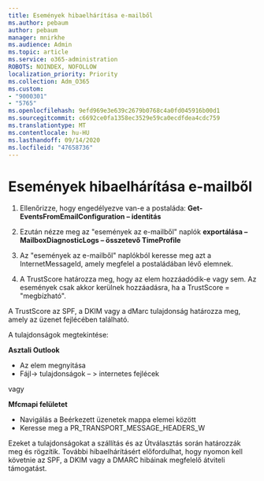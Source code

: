 ```yaml
---
title: Események hibaelhárítása e-mailből
ms.author: pebaum
author: pebaum
manager: mnirkhe
ms.audience: Admin
ms.topic: article
ms.service: o365-administration
ROBOTS: NOINDEX, NOFOLLOW
localization_priority: Priority
ms.collection: Adm_O365
ms.custom:
- "9000301"
- "5765"
ms.openlocfilehash: 9efd969e3e639c2679b0768c4a0fd045916b00d1
ms.sourcegitcommit: c6692ce0fa1358ec3529e59ca0ecdfdea4cdc759
ms.translationtype: MT
ms.contentlocale: hu-HU
ms.lasthandoff: 09/14/2020
ms.locfileid: "47658736"
---
```

# <a name="troubleshooting-events-from-email"></a>Események hibaelhárítása e-mailből

1. Ellenőrizze, hogy engedélyezve van-e a postaláda: **Get-EventsFromEmailConfiguration – <mailbox> identitás**

2. Ezután nézze meg az "események az e-mailből" naplók **exportálása – MailboxDiagnosticLogs <mailbox> – összetevő TimeProfile**

3. Az "események az e-mailből" naplókból keresse meg azt a InternetMessageId, amely megfelel a postaládában lévő elemnek.  

4. A TrustScore határozza meg, hogy az elem hozzáadódik-e vagy sem. Az események csak akkor kerülnek hozzáadásra, ha a TrustScore = "megbízható".

A TrustScore az SPF, a DKIM vagy a dMarc tulajdonság határozza meg, amely az üzenet fejlécében található.

A tulajdonságok megtekintése:

**Asztali Outlook**

- Az elem megnyitása
- Fájl-> tulajdonságok – > internetes fejlécek

vagy

**Mfcmapi felületet**

- Navigálás a Beérkezett üzenetek mappa elemei között
- Keresse meg a PR_TRANSPORT_MESSAGE_HEADERS_W

Ezeket a tulajdonságokat a szállítás és az Útválasztás során határozzák meg és rögzítik. További hibaelhárításért előfordulhat, hogy nyomon kell követnie az SPF, a DKIM vagy a DMARC hibáinak megfelelő átviteli támogatást.